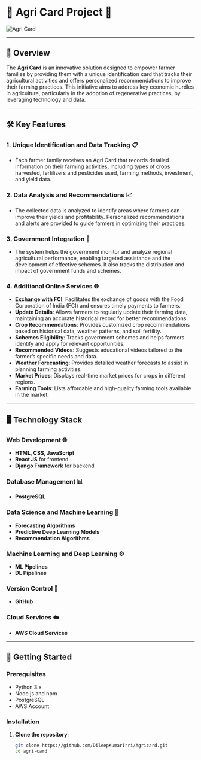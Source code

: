 # 🌾 Agri Card Project 🌿

![Agri Card](https://dileepkumarirri.github.io/Agricard/images/Upload/card.jpg)

---

## 📖 Overview

The **Agri Card** is an innovative solution designed to empower farmer families by providing them with a unique identification card that tracks their agricultural activities and offers personalized recommendations to improve their farming practices. This initiative aims to address key economic hurdles in agriculture, particularly in the adoption of regenerative practices, by leveraging technology and data.

---

## 🛠️ Key Features

### 1. **Unique Identification and Data Tracking** 📋
   - Each farmer family receives an Agri Card that records detailed information on their farming activities, including types of crops harvested, fertilizers and pesticides used, farming methods, investment, and yield data.

### 2. **Data Analysis and Recommendations** 📈
   - The collected data is analyzed to identify areas where farmers can improve their yields and profitability. Personalized recommendations and alerts are provided to guide farmers in optimizing their practices.

### 3. **Government Integration** 🤝
   - The system helps the government monitor and analyze regional agricultural performance, enabling targeted assistance and the development of effective schemes. It also tracks the distribution and impact of government funds and schemes.

### 4. **Additional Online Services** 🌐
   - **Exchange with FCI**: Facilitates the exchange of goods with the Food Corporation of India (FCI) and ensures timely payments to farmers.
   - **Update Details**: Allows farmers to regularly update their farming data, maintaining an accurate historical record for better recommendations.
   - **Crop Recommendations**: Provides customized crop recommendations based on historical data, weather patterns, and soil fertility.
   - **Schemes Eligibility**: Tracks government schemes and helps farmers identify and apply for relevant opportunities.
   - **Recommended Videos**: Suggests educational videos tailored to the farmer’s specific needs and data.
   - **Weather Forecasting**: Provides detailed weather forecasts to assist in planning farming activities.
   - **Market Prices**: Displays real-time market prices for crops in different regions.
   - **Farming Tools**: Lists affordable and high-quality farming tools available in the market.

---

## 🖥️ Technology Stack

### **Web Development** 🌐
- **HTML, CSS, JavaScript**
- **React JS** for frontend
- **Django Framework** for backend

### **Database Management** 📊
- **PostgreSQL**

### **Data Science and Machine Learning** 🤖
- **Forecasting Algorithms**
- **Predictive Deep Learning Models**
- **Recommendation Algorithms**

### **Machine Learning and Deep Learning** ⚙️
- **ML Pipelines**
- **DL Pipelines**

### **Version Control** 📂
- **GitHub**

### **Cloud Services** ☁️
- **AWS Cloud Services**

---

## 🚀 Getting Started

### Prerequisites
- Python 3.x
- Node.js and npm
- PostgreSQL
- AWS Account

### Installation

1. **Clone the repository**:
   ```bash
   git clone https://github.com/DileepKumarIrri/Agricard.git
   cd agri-card
